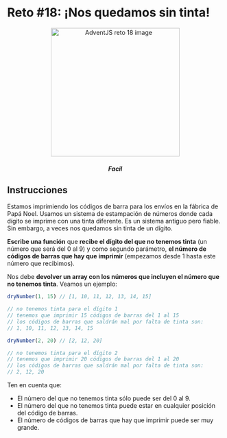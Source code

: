 # Reto #18: ¡Nos quedamos sin tinta!

<div align="center">
  <img src="https://adventjs.dev/challenges-2022/18.svg" alt="AdventJS reto 18 image" width="300px">
  <h5 style="font-weight:bold;">Facil</h5>
</div>

## Instrucciones
Estamos imprimiendo los códigos de barra para los envíos en la fábrica de Papá Noel. Usamos un sistema de estampación de números donde cada dígito se imprime con una tinta diferente. Es un sistema antiguo pero fiable. Sin embargo, a veces nos quedamos sin tinta de un dígito.

**Escribe una función** que **recibe el dígito del que no tenemos tinta** (un número que será del 0 al 9) y como segundo parámetro, **el número de códigos de barras que hay que imprimir** (empezamos desde 1 hasta este número que recibimos).

Nos debe **devolver un array con los números que incluyen el número que no tenemos tinta**. Veamos un ejemplo:

```js
dryNumber(1, 15) // [1, 10, 11, 12, 13, 14, 15]

// no tenemos tinta para el dígito 1
// tenemos que imprimir 15 códigos de barras del 1 al 15
// los códigos de barras que saldrán mal por falta de tinta son:
// 1, 10, 11, 12, 13, 14, 15

dryNumber(2, 20) // [2, 12, 20]

// no tenemos tinta para el dígito 2
// tenemos que imprimir 20 códigos de barras del 1 al 20
// los códigos de barras que saldrán mal por falta de tinta son:
// 2, 12, 20
```

Ten en cuenta que:

- El número del que no tenemos tinta sólo puede ser del 0 al 9.
- El número del que no tenemos tinta puede estar en cualquier posición del código de barras.
- El número de códigos de barras que hay que imprimir puede ser muy grande.